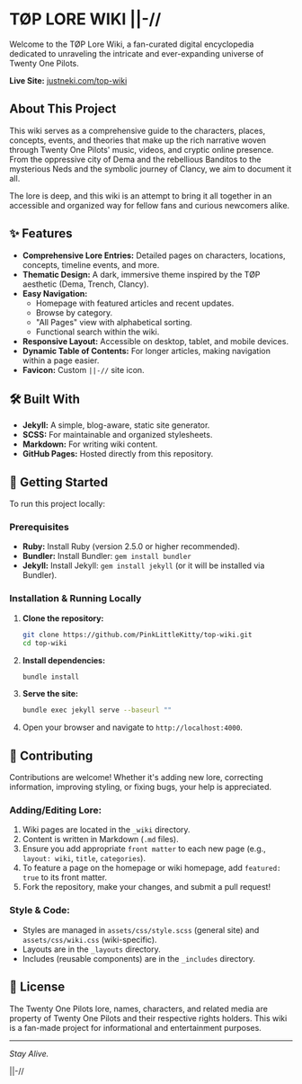 # TØP LORE WIKI ||-//

Welcome to the TØP Lore Wiki, a fan-curated digital encyclopedia dedicated to unraveling the intricate and ever-expanding universe of Twenty One Pilots.

**Live Site:** [justneki.com/top-wiki](https://www.justneki.com/top-wiki/)

## About This Project

This wiki serves as a comprehensive guide to the characters, places, concepts, events, and theories that make up the rich narrative woven through Twenty One Pilots' music, videos, and cryptic online presence. From the oppressive city of Dema and the rebellious Banditos to the mysterious Neds and the symbolic journey of Clancy, we aim to document it all.

The lore is deep, and this wiki is an attempt to bring it all together in an accessible and organized way for fellow fans and curious newcomers alike.

## ✨ Features

*   **Comprehensive Lore Entries:** Detailed pages on characters, locations, concepts, timeline events, and more.
*   **Thematic Design:** A dark, immersive theme inspired by the TØP aesthetic (Dema, Trench, Clancy).
*   **Easy Navigation:**
    *   Homepage with featured articles and recent updates.
    *   Browse by category.
    *   "All Pages" view with alphabetical sorting.
    *   Functional search within the wiki.
*   **Responsive Layout:** Accessible on desktop, tablet, and mobile devices.
*   **Dynamic Table of Contents:** For longer articles, making navigation within a page easier.
*   **Favicon:** Custom `||-//` site icon.

## 🛠️ Built With

*   **Jekyll:** A simple, blog-aware, static site generator.
*   **SCSS:** For maintainable and organized stylesheets.
*   **Markdown:** For writing wiki content.
*   **GitHub Pages:** Hosted directly from this repository.

## 🚀 Getting Started

To run this project locally:

### Prerequisites

*   **Ruby:** Install Ruby (version 2.5.0 or higher recommended).
*   **Bundler:** Install Bundler: `gem install bundler`
*   **Jekyll:** Install Jekyll: `gem install jekyll` (or it will be installed via Bundler).

### Installation & Running Locally

1.  **Clone the repository:**
    ```bash
    git clone https://github.com/PinkLittleKitty/top-wiki.git
    cd top-wiki
    ```

2.  **Install dependencies:**
    ```bash
    bundle install
    ```

3.  **Serve the site:**
    ```bash
    bundle exec jekyll serve --baseurl ""
    ```

4.  Open your browser and navigate to `http://localhost:4000`.

## 🤝 Contributing

Contributions are welcome! Whether it's adding new lore, correcting information, improving styling, or fixing bugs, your help is appreciated.

### Adding/Editing Lore:

1.  Wiki pages are located in the `_wiki` directory.
2.  Content is written in Markdown (`.md` files).
3.  Ensure you add appropriate `front matter` to each new page (e.g., `layout: wiki`, `title`, `categories`).
4.  To feature a page on the homepage or wiki homepage, add `featured: true` to its front matter.
5.  Fork the repository, make your changes, and submit a pull request!

### Style & Code:

*   Styles are managed in `assets/css/style.scss` (general site) and `assets/css/wiki.css` (wiki-specific).
*   Layouts are in the `_layouts` directory.
*   Includes (reusable components) are in the `_includes` directory.

## 📝 License

The Twenty One Pilots lore, names, characters, and related media are property of Twenty One Pilots and their respective rights holders. This wiki is a fan-made project for informational and entertainment purposes.

---

*Stay Alive.*

||-//
